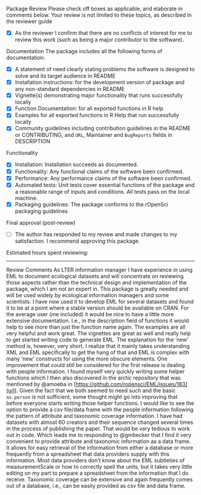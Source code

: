 Package Review
Please check off boxes as applicable, and elaborate in comments below. Your review is not limited to these topics, as described in the reviewer guide
- [x]  As the reviewer I confirm that there are no conflicts of interest for me to review this work (such as being a major contributor to the software).

Documentation
The package includes all the following forms of documentation:
- [x]  A statement of need clearly stating problems the software is designed to solve and its target audience in README
- [x]  Installation instructions: for the development version of package and any non-standard dependencies in README
- [x]  Vignette(s) demonstrating major functionality that runs successfully locally
- [x]  Function Documentation: for all exported functions in R help
- [x]  Examples for all exported functions in R Help that run successfully locally
- [x]  Community guidelines including contribution guidelines in the README or CONTRIBUTING, and `URL`, Maintainer and `BugReports` fields in DESCRIPTION 

Functionality
- [x] Installation: Installation succeeds as documented.
- [x]  Functionality: Any functional claims of the software been confirmed.
- [x]  Performance: Any performance claims of the software been confirmed.
- [x]  Automated tests: Unit tests cover essential functions of the package and a reasonable range of inputs and conditions. All tests pass on the local machine.
- [x]  Packaging guidelines: The package conforms to the rOpenSci packaging guidelines

Final approval (post-review)
- [ ] The author has responded to my review and made changes to my satisfaction. I recommend approving this package.

Estimated hours spent reviewing: 

---

Review Comments
As LTER information manager I have experience in using EML to document ecological datasets and will concentrate on reviewing those aspects rather than the technical design and implementation of the package, which I am not an expert in.
This package is greatly needed and will be used widely by ecological information managers and some scientists. I have now used it to develop EML for several datasets and found it to be at a point where a stable version should be available on CRAN. 
For the average user (me included) it would be nice to have a little more extensive documentation. I.e., in the description field of functions it would help to see more than just the function name again.  The examples are all very helpful and work great. The vignettes are great as well and really help to get started writing code to generate EML. The explanation for the ‘new’ method is, however, very short. I realize that it mainly takes understanding XML and EML specifically to get the hang of that and EML is complex with many ‘new’ constructs for using the more obscure elements.
One improvement that could still be considered for the first release is dealing with people information. I found myself very quickly writing some helper functions which I then also discovered in the arctic repository that was mentioned by @amoeba in [https://github.com/ropensci/EML/issues/183](url). Given the fact that we both seemed to need such and the basic `as.person` is not sufficient, some thought might go into improving that before everyone starts writing those helper functions. I would like to see the option to provide a csv file/data frame with the people information following the pattern of attribute and taxonomic coverage information. I have had datasets with almost 60 creators and their sequence changed several times in the process of publishing the paper. That would be very tedious to work out in code.
Which leads me to responding to @gmbecker that I find it very convenient to provide attribute and taxonomic information as a data frame. It allows for easy retrieval of the information from either a database or more frequently from a spreadsheet that data providers supply with this information. Most data providers don’t know about the EML subtleties of measurementScale or how to correctly spell the units, but it takes very little editing on my part to prepare a spreadsheet from the information that I do receive. Taxonomic coverage can be extensive and again frequently comes out of a database, i.e., can be easily provided as csv file and data frame. 
